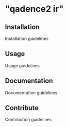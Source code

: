 # "qadence2 ir"
## Installation
Installation guidelines

## Usage
Usage guidelines

## Documentation
Documentation guidelines

## Contribute
Contribution guidelines

